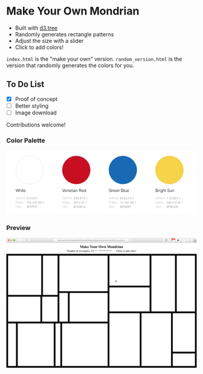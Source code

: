 # Make Your Own Mondrian

- Built with [d3.tree](https://github.com/d3/d3-hierarchy/blob/master/README.md#tree)
- Randomly generates rectangle patterns
- Adjust the size with a slider
- Click to add colors!

`index.html` is the "make your own" version.
`random_version.html` is the version that randomly generates the colors for you.

## To Do List
- [x] Proof of concept
- [ ] Better styling
- [ ] Image download

Contributions welcome!

### Color Palette
![Color palette](images/colors.png)

### Preview
![project in action](images/preview.gif)
